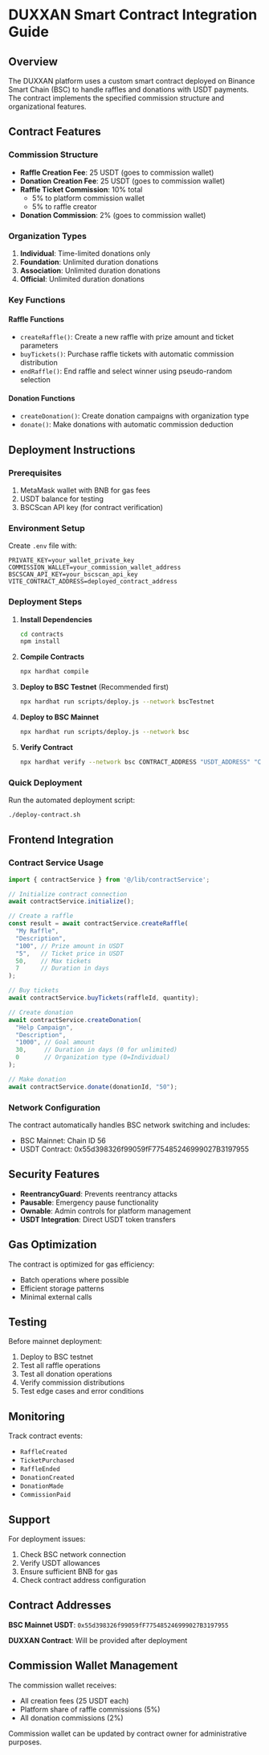 # DUXXAN Smart Contract Integration Guide

## Overview

The DUXXAN platform uses a custom smart contract deployed on Binance Smart Chain (BSC) to handle raffles and donations with USDT payments. The contract implements the specified commission structure and organizational features.

## Contract Features

### Commission Structure
- **Raffle Creation Fee**: 25 USDT (goes to commission wallet)
- **Donation Creation Fee**: 25 USDT (goes to commission wallet)
- **Raffle Ticket Commission**: 10% total
  - 5% to platform commission wallet
  - 5% to raffle creator
- **Donation Commission**: 2% (goes to commission wallet)

### Organization Types
1. **Individual**: Time-limited donations only
2. **Foundation**: Unlimited duration donations
3. **Association**: Unlimited duration donations
4. **Official**: Unlimited duration donations

### Key Functions

#### Raffle Functions
- `createRaffle()`: Create a new raffle with prize amount and ticket parameters
- `buyTickets()`: Purchase raffle tickets with automatic commission distribution
- `endRaffle()`: End raffle and select winner using pseudo-random selection

#### Donation Functions
- `createDonation()`: Create donation campaigns with organization type
- `donate()`: Make donations with automatic commission deduction

## Deployment Instructions

### Prerequisites
1. MetaMask wallet with BNB for gas fees
2. USDT balance for testing
3. BSCScan API key (for contract verification)

### Environment Setup

Create `.env` file with:
```
PRIVATE_KEY=your_wallet_private_key
COMMISSION_WALLET=your_commission_wallet_address
BSCSCAN_API_KEY=your_bscscan_api_key
VITE_CONTRACT_ADDRESS=deployed_contract_address
```

### Deployment Steps

1. **Install Dependencies**
   ```bash
   cd contracts
   npm install
   ```

2. **Compile Contracts**
   ```bash
   npx hardhat compile
   ```

3. **Deploy to BSC Testnet** (Recommended first)
   ```bash
   npx hardhat run scripts/deploy.js --network bscTestnet
   ```

4. **Deploy to BSC Mainnet**
   ```bash
   npx hardhat run scripts/deploy.js --network bsc
   ```

5. **Verify Contract**
   ```bash
   npx hardhat verify --network bsc CONTRACT_ADDRESS "USDT_ADDRESS" "COMMISSION_WALLET"
   ```

### Quick Deployment
Run the automated deployment script:
```bash
./deploy-contract.sh
```

## Frontend Integration

### Contract Service Usage

```typescript
import { contractService } from '@/lib/contractService';

// Initialize contract connection
await contractService.initialize();

// Create a raffle
const result = await contractService.createRaffle(
  "My Raffle",
  "Description",
  "100", // Prize amount in USDT
  "5",   // Ticket price in USDT
  50,    // Max tickets
  7      // Duration in days
);

// Buy tickets
await contractService.buyTickets(raffleId, quantity);

// Create donation
await contractService.createDonation(
  "Help Campaign",
  "Description",
  "1000", // Goal amount
  30,     // Duration in days (0 for unlimited)
  0       // Organization type (0=Individual)
);

// Make donation
await contractService.donate(donationId, "50");
```

### Network Configuration

The contract automatically handles BSC network switching and includes:
- BSC Mainnet: Chain ID 56
- USDT Contract: 0x55d398326f99059fF775485246999027B3197955

## Security Features

- **ReentrancyGuard**: Prevents reentrancy attacks
- **Pausable**: Emergency pause functionality
- **Ownable**: Admin controls for platform management
- **USDT Integration**: Direct USDT token transfers

## Gas Optimization

The contract is optimized for gas efficiency:
- Batch operations where possible
- Efficient storage patterns
- Minimal external calls

## Testing

Before mainnet deployment:
1. Deploy to BSC testnet
2. Test all raffle operations
3. Test all donation operations
4. Verify commission distributions
5. Test edge cases and error conditions

## Monitoring

Track contract events:
- `RaffleCreated`
- `TicketPurchased`
- `RaffleEnded`
- `DonationCreated`
- `DonationMade`
- `CommissionPaid`

## Support

For deployment issues:
1. Check BSC network connection
2. Verify USDT allowances
3. Ensure sufficient BNB for gas
4. Check contract address configuration

## Contract Addresses

**BSC Mainnet USDT**: `0x55d398326f99059fF775485246999027B3197955`

**DUXXAN Contract**: Will be provided after deployment

## Commission Wallet Management

The commission wallet receives:
- All creation fees (25 USDT each)
- Platform share of raffle commissions (5%)
- All donation commissions (2%)

Commission wallet can be updated by contract owner for administrative purposes.